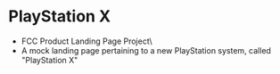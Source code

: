# PlayStation X 
* FCC Product Landing Page Project\
* A mock landing page pertaining to a new PlayStation system, called "PlayStation X"